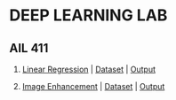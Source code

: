 # DEEP LEARNING LAB
## AIL 411

1. [Linear Regression](https://github.com/don-sabu/deep-learning-basics/blob/main/programs/linear_regression.py) | [Dataset](https://github.com/don-sabu/deep-learning-basics/blob/main/dataset/height-weight.csv) | [Output](https://github.com/don-sabu/deep-learning-basics/blob/main/output/Linear_regression_output.png)


2. [Image Enhancement](https://github.com/don-sabu/deep-learning-basics/blob/main/programs/Image_Enhancement.py) | [Dataset](https://github.com/don-sabu/deep-learning-basics/blob/main/dataset/komodo_dragon.jpg) | [Output](https://github.com/don-sabu/deep-learning-basics/blob/main/output/Image_Engancement_output.png)
